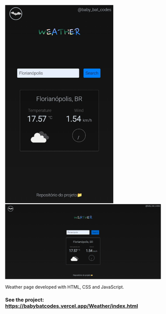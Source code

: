 <img src="./img/bg-mobile.jpeg" width="350px">
<img src="./img/bg-desktop.png">

Weather page developed with HTML, CSS and JavaScript.
### See the project: https://babybatcodes.vercel.app/Weather/index.html
